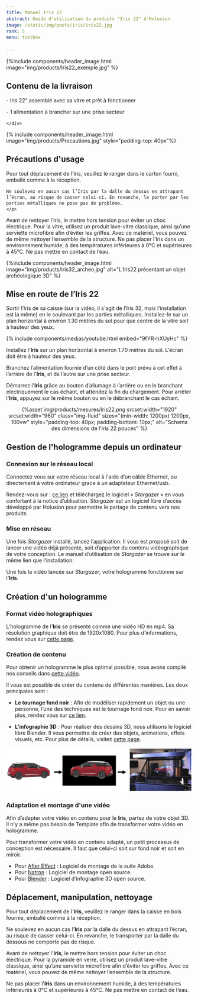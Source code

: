 ```yaml
---
title: Manuel Iris 22
abstract: Guide d'utilisation du produits "Iris 22" d'Holusion
image: /static/img/posts/iris/iris22.jpg
rank: 5
menu: toolbox

---
```


<section class="section section-main-header header-fill" style="max-width: 1920px">

  {%include components/header_image.html image="img/products/Iris22_exemple.jpg" %}
  <div class="main-header-body body-right">
    <div class="content shadow rounded bg-white rounded p-4 text-justify">
      <h2> Contenu de la livraison </h2>
      <p> </p>
      <p> - Iris 22” assemblé avec sa vitre et prêt à fonctionner </p>
      <p> - 1 alimentation à brancher sur une prise secteur  </p>

    </div>
  </div>
</section>


<section id="section-gamme" class="section-tile">
  <div class="tile-image-wrapper">
    {% include components/header_image.html image="img/products/Precautions.jpg" style="padding-top: 40px"%}
  </div>
  <div class="tile-body tile-body--main">
    <h2>Précautions d'usage</h2>
    <p>
    Pour tout déplacement de l’Iris, veuillez le ranger dans le carton fourni, emballé comme à la réception.

    Ne soulevez en aucun cas l’Iris par la dalle du dessus en attrapant l’écran, au risque de casser celui-ci. En revanche, le porter par les parties métalliques ne pose pas de problème.
    </p>
   <p>
    Avant de nettoyer l’Iris, le mettre hors tension pour éviter un choc électrique. Pour la vitre, utilisez un produit lave-vitre classique, ainsi qu’une serviette microfibre afin d’éviter les griffes. Avec ce matériel, vous pouvez de même nettoyer l’ensemble de la structure.
Ne pas placer l’Iris dans un environnement humide, à des températures inférieures à 0°C et supérieures à 45°C. Ne pas mettre en contact de l’eau.
   </p>
  </div>
</section>


<section class="section section-main-header  header-fill py-4">
  {%include components/header_image.html image="img/products/iris32_archeo.jpg" alt="L'Iris22 présentant un objet archéologique 3D" %}
  <div class="main-header-body container">
    <div class="content shadow rounded bg-white p-4">
      <h2 class="text-center">Mise en route de l’Iris 22</h2>
      <div class="row">
        <div class="col-12 col-md-6" valign=middle>
          <p>
          Sortir l’Iris de sa caisse (sur la vidéo, il s'agit de l’Iris 32, mais l’installation est la même) en le soulevant par les parties métalliques.
          Installez-le sur un plan horizontal à environ 1.30 mètres du sol pour que centre de la vitre soit à hauteur des yeux.
         </p>
        </div>
        <div class="col">
          {% include components/medias/youtube.html  embed="9fYR-hXUyHc" %}
        </div>
      </div>
    </div>
  </div>
</section>




Installez l'**Iris** sur un plan horizontal à environ 1.70 mètres du sol. L'écran doit être à hauteur des yeux.

Branchez l’alimentation fournie d’un côté dans le port prévu à cet effet à l’arrière de l'**Iris**, et de l’autre sur une prise secteur.

Démarrez l'**Iris** grâce au bouton d’allumage à l’arrière ou en le branchant electriquement le cas échant, et attendez la fin du chargement.
Pour arrêter l'**Iris**, appuyez sur le même bouton ou en le débranchant le cas échant.


<center>

{%asset img/products/mesures/Iris22.png
  srcset:width="1920"
  srcset:width="960"
  class="img-fluid"
  sizes="(min-width: 1200px) 1200px, 100vw"
  style="padding-top: 40px; padding-bottom: 10px;"
  alt="Schema des dimensions de l'iris 22 pouces"
%}

</center>

## Gestion de l'hologramme depuis un ordinateur

### Connexion sur le réseau local

Connectez vous sur votre réseau local à l'aide d’un câble Ethernet, ou directement à votre ordinateur grace à un adaptateur Ethernet/usb.

Rendez-vous sur :	 <a href="https://github.com/Holusion/stargazer">ce lien</a> et téléchargez le logiciel « *Stargazer* » en vous confortant à la notice d’utilisation.
*Stargazer* est un logiciel libre d’accès développé par Holusion pour permettre le partage de contenu vers nos produits.

### Mise en réseau

Une fois *Stargazer* installé, lancez l’application. Il vous est proposé soit de lancer une vidéo déjà présente, soit d’apporter du contenu vidéographique de votre conception. Le manuel d’utilisation de *Stargazer* se trouve sur le même lien que l’installation.

Une fois la vidéo lancée sur *Stargazer*, votre hologramme fonctionne sur l'**Iris**.

## Création d'un hologramme

### Format vidéo holographiques

L’hologramme de l'**Iris** se présente comme une vidéo HD en mp4. Sa résolution graphique doit être de 1920x1080.
Pour plus d’informations, rendez vous sur <a href="/dev/fr/">cette page</a>.

### Création de contenu

Pour obtenir un hologramme le plus optimal possible, nous avons compilé nos conseils dans <a href="https://www.youtube.com/watch?v=l-0kverv6OA">cette vidéo</a>.

Il vous est possible de créer du contenu de différentes manières. Les deux principales sont :

- **Le tournage fond noir** :
Afin de modéliser rapidement un objet ou une personne, l’une des techniques est le tournage fond noir.
Pour en savoir plus, rendez vous sur <a href="/dev/fr/">ce lien</a>.

- **L'infographie 3D** :
Pour réaliser des dessins 3D, nous utilisons le logiciel libre Blender. Il vous permettra de créer des objets, animations, effets visuels, etc.
Pour plus de détails, visitez <a href="/dev/fr/tutorials/first-steps">cette page</a>.

<center>
<img class="img-fluid" src="/static/img/posts/iris/Infographie.jpg" alt="Passer d'un objet à un hologramme">
</center>


### Adaptation et montage d'une vidéo

Afin d’adapter votre vidéo en contenu pour le **Iris**, partez de votre objet 3D. Il n'y a même pas besoin de Template afin de transformer votre vidéo en hologramme.

Pour transformer votre vidéo en contenu adapté, un petit processus de conception est nécessaire. Il faut que celui-ci soit sur fond noir et soit en miroir.



- Pour <a href="/dev/fr/">After Effect</a> : Logiciel de montage de la suite Adobe.
- Pour <a href="/dev/fr/">Natron</a> : Logiciel de montage open source.
- Pour <a href="/dev/fr/tutorials/first-steps">Blender</a> : Logiciel d’infographie 3D open source.



## Déplacement, manipulation, nettoyage

Pour tout déplacement de l'**Iris**, veuillez le ranger dans la caisse en bois fournie, emballé comme à la réception.

Ne soulevez en aucun cas l'**Iris** par la dalle du dessus en attrapant l’écran, au risque de casser celui-ci. En revanche, le transporter par la dalle du dessous ne comporte pas de risque.

Avant de nettoyer l'**Iris**, le mettre hors tension pour éviter un choc électrique. Pour la pyramide en verre, utilisez un produit lave-vitre classique, ainsi qu’une serviette microfibre afin d’éviter les griffes. Avec ce matériel, vous pouvez de même nettoyer l’ensemble de la structure.

Ne pas placer l'**Iris** dans un environnement humide, à des températures inférieures à 0°C et supérieures à 45°C. Ne pas mettre en contact de l’eau.
